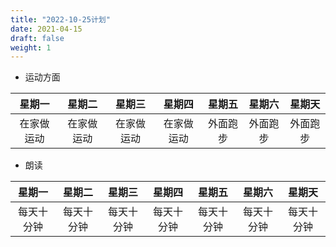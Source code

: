 ```yaml
---
title: "2022-10-25计划"
date: 2021-04-15
draft: false
weight: 1
---
```


+ 运动方面

|星期一 | 星期二 | 星期三 | 星期四 | 星期五| 星期六|星期天|
| :-:  | :-:  | :-:   | :-:   | :-:  | :-: | :-: |
|在家做运动 | 在家做运动 | 在家做运动 | 在家做运动 | 外面跑步| 外面跑步|外面跑步|

+ 朗读


|星期一 | 星期二 | 星期三 | 星期四 | 星期五| 星期六|星期天|
| :-:  | :-:  | :-:   | :-:   | :-:  | :-: | :-: |
|每天十分钟 | 每天十分钟 | 每天十分钟 | 每天十分钟 | 每天十分钟| 每天十分钟|每天十分钟|

